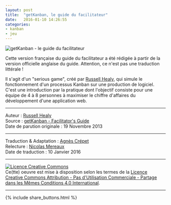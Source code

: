 ```yaml
---
layout: post
title:  "getKanban, le guide du facilitateur"
date:   2016-01-10 14:26:55
categories: 
- kanban
- jeu
---
```

<div align="left">
  <img title="getKanban - le guide du facilitateur" src="{{ site.url }}assets/getKanban/guide_facilitateur.png" />
</div>

Cette version française du guide du facilitateur a été rédigée à partir de la version officielle anglaise du guide. Attention, ce n'est pas une traduction littérale !

Il s'agit d'un "serious game", créé par [Russell Healy](https://twitter.com/getkanban), qui simule le fonctionnement d'un processus Kanban sur une production de logiciel. C'est une introduction par la pratique dont l'objectif consiste pour une équipe de 4 à 8 personnes à maximiser le chiffre d'affaires du développement d'une application web.

---
Auteur : [Russell Healy](https://twitter.com/getkanban)  
Source : [getKanban - Facilitator's Guide ](http://getkanban.com/pages/facilitators-guide)  
Date de parution originale : 19 Novembre 2013  

---
Traduction & Adaptation : [Agnès Crépet](https://plus.google.com/+agnescrepet/about)  
Relecture : [Nicolas Mereaux](http://www.les-traducteurs-agiles.org/traducteurs/)  
Date de traduction : 10 Janvier 2016  

---

<a rel="license" href="http://creativecommons.org/licenses/by-nc-sa/4.0/"><img alt="Licence Creative Commons" style="border-width:0" src="http://i.creativecommons.org/l/by-nc-sa/4.0/88x31.png" /></a><br />Ce(tte) oeuvre est mise à disposition selon les termes de la <a rel="license" href="http://creativecommons.org/licenses/by-nc-sa/4.0/">Licence Creative Commons Attribution - Pas d'Utilisation Commerciale - Partage dans les Mêmes Conditions 4.0 International</a>.

---

{% include share_buttons.html %}
